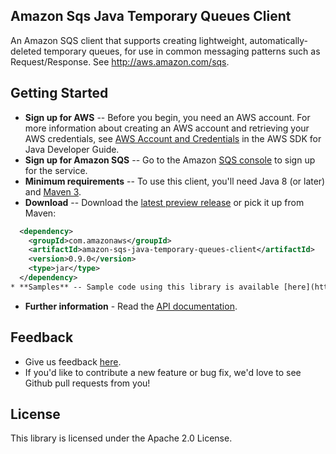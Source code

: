 ## Amazon Sqs Java Temporary Queues Client

An Amazon SQS client that supports creating lightweight, automatically-deleted temporary queues, for use in common messaging patterns such as Request/Response. See http://aws.amazon.com/sqs.

## Getting Started

* **Sign up for AWS** -- Before you begin, you need an AWS account. For more information about creating an AWS account and retrieving your AWS credentials, see [AWS Account and Credentials](http://docs.aws.amazon.com/AWSSdkDocsJava/latest/DeveloperGuide/java-dg-setup.html) in the AWS SDK for Java Developer Guide.
* **Sign up for Amazon SQS** -- Go to the Amazon [SQS console](https://console.aws.amazon.com/sqs/home?region=us-east-1) to sign up for the service.
* **Minimum requirements** -- To use this client, you'll need Java 8 (or later) and [Maven 3](http://maven.apache.org/).
* **Download** -- Download the [latest preview release](https://github.com/awslabs/amazon-sqs-java-temporary-queues-client/releases) or pick it up from Maven:
```xml
  <dependency>
    <groupId>com.amazonaws</groupId>
    <artifactId>amazon-sqs-java-temporary-queues-client</artifactId>
    <version>0.9.0</version>
    <type>jar</type>
  </dependency>
* **Samples** -- Sample code using this library is available [here](https://github.com/aws-samples/amazon-sqs-java-temporary-queues-client-samples)
```
* **Further information** - Read the [API documentation](http://aws.amazon.com/documentation/sqs/).

## Feedback
* Give us feedback [here](https://github.com/awslabs/amazon-sqs-java-temporary-queues-client/issues).
* If you'd like to contribute a new feature or bug fix, we'd love to see Github pull requests from you!

## License

This library is licensed under the Apache 2.0 License. 
